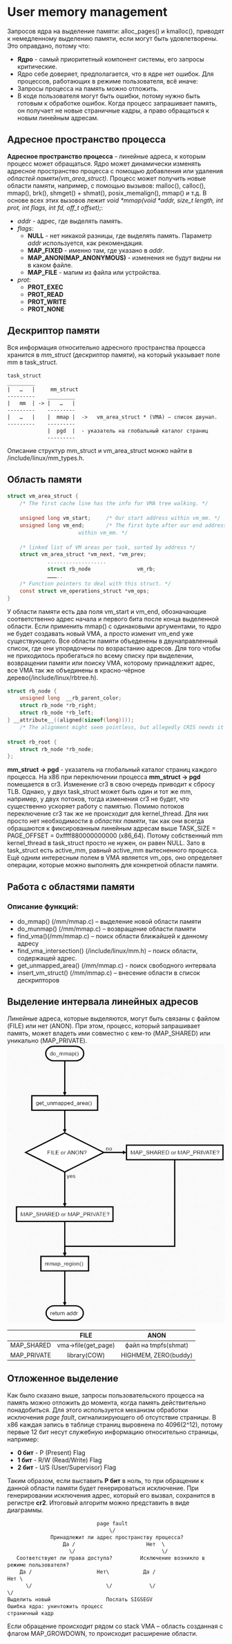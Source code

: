 # User memory management
Запросов ядра на выделение памяти: alloc_pages() и kmalloc(), приводят к немедленному выделению памяти, если могут быть удовлетворены. Это оправдано, потому что:
* **Ядро** - самый приоритетный компонент системы, его запросы критические.
* Ядро себе доверяет, предполагается, что в ядре нет ошибок.
Для процессов, работающих в режиме пользователя, всё иначе:
* Запросы процесса на память можно отложить.
* В коде пользователя могут быть ошибки, потому нужно быть готовым к обработке ошибок.
Когда процесс запрашивает память, он получает не новые страничные кадры, а право обращаться к новым линейным адресам.

## Адресное пространство процесса
**Адресное пространство процесса** - линейные адреса, к которым процесс может обращаться. Ядро может динамически изменять адресное пространство процесса с помощью добавления или удаления *областей памяти(vm_area_struct)*.
Процесс может получить новые области памяти, например, с помощью вызывов: malloc(), calloc(), mmap(), brk(), shmget() + shmat(), posix_memalign(), mmap() и т.д. В основе всех этих вызовов лежит _void *mmap(void *addr, size_t length, int prot, int flags, int fd, off_t offset);_:
* *addr* - адрес, где выделять память.
* *flags*:
  + **NULL** - нет никакой разницы, где выделять память. Параметр *addr* используется, как рекомендация.
  + **MAP_FIXED** - именно там, где указано в *addr*.
  + **MAP_ANON(MAP_ANONYMOUS)** - изменения не будут видны ни в каком файле.
  + **MAP_FILE** - мапим из файла или устройства.
* *prot*:
  + **PROT_EXEC**
  + **PROT_READ**
  + **PROT_WRITE**
  + **PROT_NONE**

## Дескриптор памяти
Вся информация относительно адресного пространства процесса хранится в *mm_struct* (дескриптор памяти), на который указывает поле mm в task_struct.

```
task_struct
_________
|   …   |     mm_struct
---------    _________
|   mm  | -> |   …   |
---------    ---------
|   …   |    |  mmap |  ->   vm_area_struct * (VMA) – список двунап.
---------    ---------
             |  pgd  |  - указатель на глобальный каталог страниц
             ---------
```

Описание структур mm_struct и vm_area_struct монжо найти в /include/linux/mm_types.h.

## Область памяти
```c
struct vm_area_struct {
    /* The first cache line has the info for VMA tree walking. */

    unsigned long vm_start;     /* Our start address within vm_mm. */
    unsigned long vm_end;       /* The first byte after our end address
                       within vm_mm. */

    /* linked list of VM areas per task, sorted by address */
    struct vm_area_struct *vm_next, *vm_prev;
             ...................
             struct rb_node               vm_rb;
             ………..
    /* Function pointers to deal with this struct. */
    const struct vm_operations_struct *vm_ops;
}
```
У области памяти есть два поля vm_start и vm_end, обозначающие соответственно адрес начала и первого бита после конца выделенной области. Если применить mmap() с одинаковыми аргументами, то ядро не будет создавать новый VMA, а просто изменит vm_end уже существующего.
Все области памяти объеденены в двунаправленный список, где они упорядочены по возрастанию адресов. Для того чтобы не приходилось пробегаться по всему списку при выделении, возвращении памяти или поиску VMA, которому принадлежит адрес, все VMA так же объединены в красно-чёрное дерево(/include/linux/rbtree.h).
```c
struct rb_node {
    unsigned long  __rb_parent_color;
    struct rb_node *rb_right;
    struct rb_node *rb_left;
} __attribute__((aligned(sizeof(long))));
    /* The alignment might seem pointless, but allegedly CRIS needs it */

struct rb_root {
    struct rb_node *rb_node;
};
```
**mm_struct -> pgd** - указатель на глобальный каталог страниц каждого процесса. На x86 при переключении процесса **mm_struct -> pgd** помещается в cr3. Изменение cr3 в свою очередь приводит к сбросу TLB. Однако, у двух task_struct может быть один и тот же mm, например, у двух потоков, тогда изменения cr3 не будет, что существенно ускоряет работу с памятью.
Помимо потоков переключение cr3 так же не происходит для kernel_thread. Для них просто нет необходимости в *областях памяти*, так как они всегда обращаются к фиксированным линейным адресам выше TASK_SIZE = PAGE_OFFSET = 0xffff880000000000 (x86_64). Потому собственный mm kernel_thread в task_struct просто не нужен, он равен NULL. Зато в task_struct есть active_mm, равный active_mm вытесненного процесса.
Ещё одним интересным полем в VMA является vm_ops, оно определяет операции, которые можно выполнять для конкретной области памяти.

## Работа с областями памяти
### Описание функций:
* do_mmap() (/mm/mmap.c) – выделение новой области памяти
* do_munmap() (/mm/mmap.c) – возвращение области памяти
* find_vma()(/mm/mmap.c) – поиск области ближайшей к данному адресу
* find_vma_intersection() (/include/linux/mm.h) – поиск области, содержащей адрес.
* get_unmapped_area() (/mm/mmap.c)  - поиск свободного интервала
* insert_vm_struct() (/mm/mmap.c) – внесение области в список дескрипторов

## Выделение интервала линейных адресов
Линейные адреса, которые выделяются, могут быть связаны с файлом (FILE) или нет (ANON). При этом, процесс, который запрашивает память, может владеть ими совместно с кем-то (MAP_SHARED) или уникально (MAP_PRIVATE).
![do_mmap](https://github.com/Vipon/LinuxNotes/blob/master/images/User_mm_1.png)

|                       | FILE                | ANON                 |
|:---------------------:|:-------------------:|:--------------------:|
| MAP_SHARED            | vma->file(get_page) | файл на tmpfs(shmat) |
| MAP_PRIVATE           | library(COW)        | HIGHMEM, ZERO(buddy) |

## Отложенное выделение
Как было сказано выше, запросы пользовательского процесса на память можно отложить до момента, когда память действительно понадобиться. Для этого используется механизм обработки исключения *page fault*, сигнализирующего об отсутствие страницы.
В x86 каждая запись в таблице страниц выровнена по 4096(2^12), потому первые 12 бит несут служебную информацию относительно страницы, например:
* __0 бит__ - P (Present) Flag
* __1 бит__ - R/W (Read/Write) Flag
* __2 бит__ - U/S (User/Supervisor) Flag

Таким образом, если выставить __P бит__ в ноль, то при обращении к данной области памяти будет генерироваться исключение. При генерировании исключения адрес, который его вызвал, сохранится в регистре __cr2__. Итоговый алгоритм можно представить в виде диаграммы.
```
                             page fault
                                 \/
              Принадлежит ли адрес пространству процесса?
                  Да /                       Нет  \
                    \/                            \/
   Соответствуют ли права доступа?         Исключение возникло в режиме пользователя?
    Да /                     Нет\           Да /                             Нет \
      \/                        \/            \/                                 \/
Выделить новый                  Послать SIGSEGV                      Ошибка ядра: уничтожить процесс
страничный кадр
```
Если обращение происходит рядом со stack VMA – область созданная с флагом MAP_GROWDOWN, то происходит расширение области.
